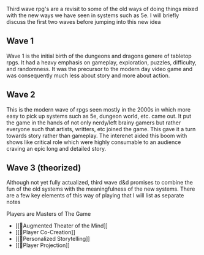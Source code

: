 Third wave rpg's are a revisit to some of the old ways of doing things mixed with the new ways we have seen in systems such as 5e. I will briefly discuss the first two waves before jumping into this new idea

## Wave 1
Wave 1 is the initial birth of the dungeons and dragons genere of tabletop rpgs. It had a heavy emphasis on gameplay, exploration, puzzles, difficulty, and randomness. It was the precursor to the modern day video game and was consequently much less about story and more about action.

## Wave 2
This is the modern wave of rpgs seen mostly in the 2000s in which more easy to pick up systems such as 5e, dungeon world, etc. came out. It put the game in the hands of not only nerdy/left brainy gamers but rather everyone such that artists, writters, etc joined the game. This gave it a turn towards story rather than gameplay. The interenet aided this boom with shows like critical role which were highly consumable to an audience craving an epic long and detailed story.

## Wave 3 (theorized)
Although not yet fully actualized, third wave d&d promises to combine the fun of the old systems with the meaningfulness of the new systems. There are a few key elements of this way of playing that I will list as separate notes

Players are Masters of The Game
- [[🌱Augmented Theater of the Mind]] 
- [[🌰Player Co-Creation]] 
- [[🌱Personalized Storytelling]] 
- [[🌰Player Projection]]

